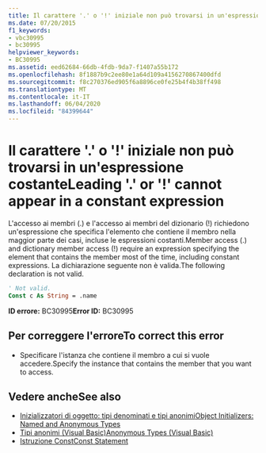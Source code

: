 ```yaml
---
title: Il carattere '.' o '!' iniziale non può trovarsi in un'espressione costante
ms.date: 07/20/2015
f1_keywords:
- vbc30995
- bc30995
helpviewer_keywords:
- BC30995
ms.assetid: eed62684-66db-4fdb-9da7-f1407a55b172
ms.openlocfilehash: 8f1887b9c2ee80e1a64d109a4156270867400dfd
ms.sourcegitcommit: f8c270376ed905f6a8896ce0fe25b4f4b38ff498
ms.translationtype: MT
ms.contentlocale: it-IT
ms.lasthandoff: 06/04/2020
ms.locfileid: "84399644"
---
```

# <a name="leading--or--cannot-appear-in-a-constant-expression"></a><span data-ttu-id="7ff43-102">Il carattere '.' o '!' iniziale non può trovarsi in un'espressione costante</span><span class="sxs-lookup"><span data-stu-id="7ff43-102">Leading '.' or '!' cannot appear in a constant expression</span></span>
<span data-ttu-id="7ff43-103">L'accesso ai membri (.) e l'accesso ai membri del dizionario (!) richiedono un'espressione che specifica l'elemento che contiene il membro nella maggior parte dei casi, incluse le espressioni costanti.</span><span class="sxs-lookup"><span data-stu-id="7ff43-103">Member access (.) and dictionary member access (!) require an expression specifying the element that contains the member most of the time, including constant expressions.</span></span> <span data-ttu-id="7ff43-104">La dichiarazione seguente non è valida.</span><span class="sxs-lookup"><span data-stu-id="7ff43-104">The following declaration is not valid.</span></span>  
  
```vb  
' Not valid.  
Const c As String = .name  
```  
  
 <span data-ttu-id="7ff43-105">**ID errore:** BC30995</span><span class="sxs-lookup"><span data-stu-id="7ff43-105">**Error ID:** BC30995</span></span>  
  
## <a name="to-correct-this-error"></a><span data-ttu-id="7ff43-106">Per correggere l'errore</span><span class="sxs-lookup"><span data-stu-id="7ff43-106">To correct this error</span></span>  
  
- <span data-ttu-id="7ff43-107">Specificare l'istanza che contiene il membro a cui si vuole accedere.</span><span class="sxs-lookup"><span data-stu-id="7ff43-107">Specify the instance that contains the member that you want to access.</span></span>  
  
## <a name="see-also"></a><span data-ttu-id="7ff43-108">Vedere anche</span><span class="sxs-lookup"><span data-stu-id="7ff43-108">See also</span></span>

- [<span data-ttu-id="7ff43-109">Inizializzatori di oggetto: tipi denominati e tipi anonimi</span><span class="sxs-lookup"><span data-stu-id="7ff43-109">Object Initializers: Named and Anonymous Types</span></span>](../programming-guide/language-features/objects-and-classes/object-initializers-named-and-anonymous-types.md)
- [<span data-ttu-id="7ff43-110">Tipi anonimi (Visual Basic)</span><span class="sxs-lookup"><span data-stu-id="7ff43-110">Anonymous Types (Visual Basic)</span></span>](../programming-guide/language-features/objects-and-classes/anonymous-types.md)
- [<span data-ttu-id="7ff43-111">Istruzione Const</span><span class="sxs-lookup"><span data-stu-id="7ff43-111">Const Statement</span></span>](../language-reference/statements/const-statement.md)
